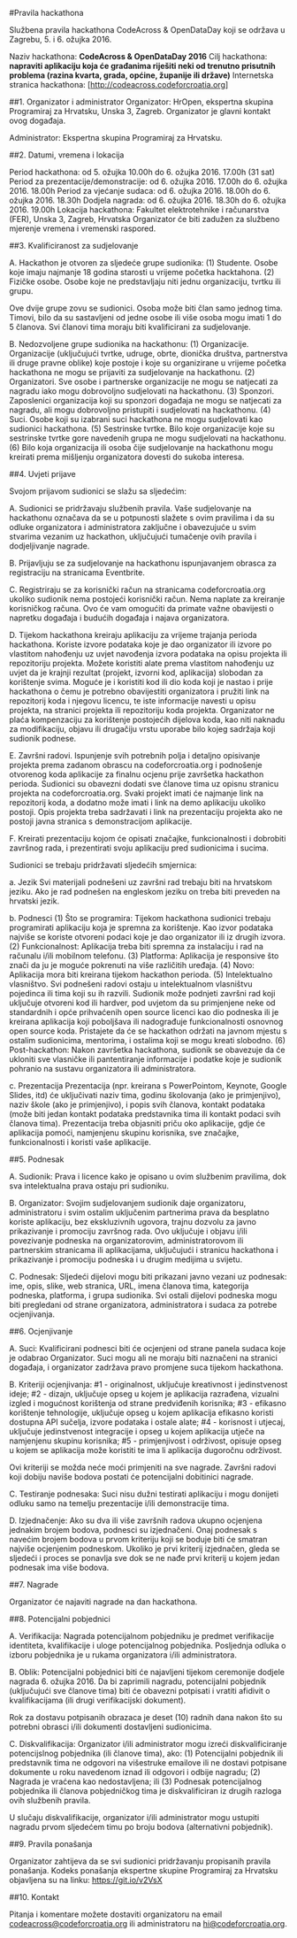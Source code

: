 #Pravila hackathona

Službena pravila hackathona CodeAcross & OpenDataDay koji se održava u Zagrebu, 5. i 6. ožujka 2016.

Naziv hackathona: **CodeAcross & OpenDataDay 2016**
Cilj hackathona: **napraviti aplikaciju koja će građanima riješiti neki od trenutno prisutnih problema (razina kvarta, grada, općine, županije ili države)**
Internetska stranica hackathona: [http://codeacross.codeforcroatia.org]

##1. Organizator i administrator
Organizator: HrOpen, ekspertna skupina Programiraj za Hrvatsku, Unska 3, Zagreb. Organizator je glavni kontakt ovog događaja.

Administrator: Ekspertna skupina Programiraj za Hrvatsku.

##2. Datumi, vremena i lokacija

Period hackathona: od 5. ožujka 10.00h do 6. ožujka 2016. 17.00h (31 sat)
Period za prezentacije/demonstracije: od 6. ožujka 2016. 17.00h do 6. ožujka 2016. 18.00h
Period za vjećanje sudaca: od 6. ožujka 2016. 18.00h do 6. ožujka 2016. 18.30h
Dodjela nagrada: od 6. ožujka 2016. 18.30h do 6. ožujka 2016. 19.00h
Lokacija hackathona: Fakultet elektrotehnike i računarstva (FER), Unska 3, Zagreb, Hrvatska
Organizator će biti zadužen za službeno mjerenje vremena i vremenski raspored.

##3. Kvalificiranost za sudjelovanje

A. Hackathon je otvoren za sljedeće grupe sudionika:
(1) Studente. Osobe koje imaju najmanje 18 godina starosti u vrijeme početka hacktahona.
(2) Fizičke osobe. Osobe koje ne predstavljaju niti jednu organizaciju, tvrtku ili grupu.

Ove dvije grupe zovu se sudionici.
Osoba može biti član samo jednog tima. Timovi, bilo da su sastavljeni od jedne osobe ili više osoba mogu imati 1 do 5 članova. Svi članovi tima moraju biti kvalificirani za sudjelovanje.

B. Nedozvoljene grupe sudionika na hackathonu:
(1) Organizacije. Organizacije (uključujući tvrtke, udruge, obrte, dionička društva, partnerstva ili druge pravne oblike) koje postoje i koje su organizirane u vrijeme početka hackathona ne mogu se prijaviti za sudjelovanje na hackathonu. 
(2) Organizatori. Sve osobe i partnerske organizacije ne mogu se natjecati za nagradu iako mogu dobrovoljno sudjelovati na hackathonu.
(3) Sponzori. Zaposlenici organizacija koji su sponzori događaja ne mogu se natjecati za nagradu, ali mogu dobrovoljno pristupiti i sudjelovati na hackathonu.
(4) Suci. Osobe koji su izabrani suci hackathona ne mogu sudjelovati kao sudionici hackathona.
(5) Sestrinske tvrtke. Bilo koje organizacije koje su sestrinske tvrtke gore navedenih grupa ne mogu sudjelovati na hackathonu.
(6) Bilo koja organizacija ili osoba čije sudjelovanje na hackathonu mogu kreirati prema mišljenju organizatora dovesti do sukoba interesa.

##4. Uvjeti prijave

Svojom prijavom sudionici se slažu sa sljedećim:

A. Sudionici se pridržavaju službenih pravila. Vaše sudjelovanje na hackathonu označava da se u potpunosti slažete s ovim pravilima i da su odluke organizatora i administratora zaključne i obavezujuće u svim stvarima vezanim uz hackathon, uključujući tumačenje ovih pravila i dodjeljivanje nagrade.

B. Prijavljuju se za sudjelovanje na hackathonu ispunjavanjem obrasca za registraciju na stranicama Eventbrite.

C. Registriraju se za korisnički račun na stranicama codeforcroatia.org ukoliko sudionik nema postojeći korisnički račun. Nema naplate za kreiranje korisničkog računa. Ovo će vam omogućiti da primate važne obavijesti o napretku događaja i budućih događaja i najava organizatora.

D. Tijekom hackathona kreiraju aplikaciju za vrijeme trajanja perioda hackathona. Koriste izvore podataka koje je dao organizator ili izvore po vlastitom nahođenju uz uvjet navođenja izvora podataka na opisu projekta ili repozitoriju projekta. Možete koristiti alate prema vlastitom nahođenju uz uvjet da je krajnji rezultat (projekt, izvorni kod, aplikacija) slobodan za korištenje svima. Moguće je i koristiti kod ili dio koda koji je nastao i prije hackathona o čemu je potrebno obavijestiti organizatora i pružiti link na repozitorij koda i njegovu licencu, te iste informacije navesti u opisu projekta, na stranici projekta ili repozitoriju koda projekta. Organizator ne plaća kompenzaciju za korištenje postojećih dijelova koda, kao niti naknadu za modifikaciju, objavu ili drugačiju vrstu uporabe bilo kojeg sadržaja koji sudionik podnese.

E. Završni radovi. Ispunjenje svih potrebnih polja i detaljno opisivanje projekta prema zadanom obrascu na codeforcroatia.org i podnošenje otvorenog koda aplikacije za finalnu ocjenu prije završetka hackathon perioda. Sudionici su obavezni dodati sve članove tima uz opisnu stranicu projekta na codeforcroatia.org. Svaki projekt imati će najmanje link na repozitorij koda, a dodatno može imati i link na demo aplikaciju ukoliko postoji. Opis projekta treba sadržavati i link na prezentaciju projekta ako ne postoji javna stranica s demonstracijom aplikacije.

F. Kreirati prezentaciju kojom će opisati značajke, funkcionalnosti i dobrobiti završnog rada, i prezentirati svoju aplikaciju pred sudionicima i sucima. 

Sudionici se trebaju pridržavati sljedećih smjernica:

a. Jezik
Svi materijali podnešeni uz završni rad trebaju biti na hrvatskom jeziku. Ako je rad podnešen na engleskom jeziku on treba biti preveden na hrvatski jezik.

b. Podnesci
(1) Što se programira: Tijekom hackathona sudionici trebaju programirati aplikaciju koja je spremna za korištenje. Kao izvor podataka najviše se koriste otvoreni podaci koje je dao organizator ili iz drugih izvora.
(2) Funkcionalnost: Aplikacija treba biti spremna za instalaciju i rad na računalu i/ili mobilnom telefonu.
(3) Platforma: Aplikacija je responsive što znači da ju je moguće pokrenuti na više različitih uređaja.
(4) Novo: Aplikacija mora biti kreirana tijekom hackathon perioda.
(5) Intelektualno vlasništvo. Svi podnešeni radovi ostaju u intelektualnom vlasništvu pojedinca ili tima koji su ih razvili.
Sudionik može podnjeti završni rad koji uključuje otvoreni kod ili hardver, pod uvjetom da su primjenjene neke od standardnih i opće prihvaćenih open source licenci kao dio podneska ili je kreirana aplikacija koji poboljšava ili nadograđuje funkcionalnosti osnovnog open source koda.
Pristajete da će se hackathon održati na javnom mjestu s ostalim sudionicima, mentorima, i ostalima koji se mogu kreati slobodno.
(6) Post-hackathon: Nakon završetka hackathona, sudionik se obavezuje da će ukloniti sve vlasničke ili pantentiranje informacije i podatke koje je sudionik pohranio na sustavu organizatora ili administratora.

c. Prezentacija
Prezentacija (npr. kreirana s PowerPointom, Keynote, Google Slides, itd) će uključivati naziv tima, godinu školovanja (ako je primjenjivo), naziv škole (ako je primjenjivo), i popis svih članova, kontakt podataka (može biti jedan kontakt podataka predstavnika tima ili kontakt podaci svih članova tima). Prezentacija treba objasniti priču oko aplikacije, gdje će aplikacija pomoći, namjenjenu skupinu korisnika, sve značajke, funkcionalnosti i koristi vaše aplikacije.

##5. Podnesak

A. Sudionik: Prava i licence kako je opisano u ovim službenim pravilima, dok sva intelektualna prava ostaju pri sudioniku.

B. Organizator: Svojim sudjelovanjem sudionik daje organizatoru, administratoru i svim ostalim uključenim partnerima prava da besplatno koriste aplikaciju, bez ekskluzivnih ugovora, trajnu dozvolu za javno prikazivanje i promociju završnog rada. Ovo uključuje i objavu i/ili povezivanje podneska na organizatorovim, administratorovom ili partnerskim stranicama ili aplikacijama, uključujući i stranicu hackathona i prikazivanje i promociju podneska i u drugim medijima u svijetu.

C. Podnesak: Sljedeći dijelovi mogu biti prikazani javno vezani uz podnesak: ime, opis, slike, web stranica, URL, imena članova tima, kategorija podneska, platforma, i grupa sudionika. Svi ostali dijelovi podneska mogu biti pregledani od strane organizatora, administratora i sudaca za potrebe ocjenjivanja.

##6. Ocjenjivanje

A. Suci: Kvalificirani podnesci biti će ocjenjeni od strane panela sudaca koje je odabrao Organizator. Suci mogu ali ne moraju biti naznačeni na stranici događaja, i organizator zadržava pravo promjene suca tijekom hackathona.

B. Kriteriji ocjenjivanja:
#1 - originalnost, uključuje kreativnost i jedinstvenost ideje;
#2 - dizajn, uključuje opseg u kojem je aplikacija razrađena, vizualni izgled i mogućnost korištenja od strane predviđenih korisnika;
#3 - efikasno korištenje tehnologije, uključuje opseg u kojem aplikacija efikasno koristi dostupna API sučelja, izvore podataka i ostale alate;
#4 - korisnost i utjecaj, uključuje jedinstvenost integracije i opseg u kojem aplikacija utječe na namjenjenu skupinu korisnika;
#5 - primjenjivost i održivost, opisuje opseg u kojem se aplikacija može koristiti te ima li aplikacija dugoročnu održivost.

Ovi kriteriji se možda neće moći primjeniti na sve nagrade. Završni radovi koji dobiju naviše bodova postati će potencijalni dobitinici nagrade.

C. Testiranje podnesaka: Suci nisu dužni testirati aplikaciju i mogu donijeti odluku samo na temelju prezentacije i/ili demonstracije tima.

D. Izjednačenje: Ako su dva ili više završnih radova ukupno ocjenjena jednakim brojem bodova, podnesci su izjednačeni. Onaj podnesak s navećim brojem bodova u prvom kriteriju koji se boduje biti će smatran najviše ocjenjenim podneskom. Ukoliko je prvi kriterij izjednačen, gleda se sljedeći i proces se ponavlja sve dok se ne nađe prvi kriterij u kojem jedan podnesak ima više bodova.

##7. Nagrade

Organizator će najaviti nagrade na dan hackathona.

##8. Potencijalni pobjednici

A. Verifikacija: Nagrada potencijalnom pobjedniku je predmet verifikacije identiteta, kvalifikacije i uloge potencijalnog pobjednika. Posljednja odluka o izboru pobjednika je u rukama organizatora i/ili administratora.

B. Oblik: Potencijalni pobjednici biti će najavljeni tijekom ceremonije dodjele nagrada 6. ožujka 2016. Da bi zaprimili nagradu, potencijalni pobjednik (uključujući sve članove tima) biti će obavezni potpisati i vratiti afidivit o kvalifikacijama (ili drugi verifikacijski dokument).

Rok za dostavu potpisanih obrazaca je deset (10) radnih dana nakon što su potrebni obrasci i/ili dokumenti dostavljeni sudionicima.

C. Diskvalifikacija: Organizator i/ili administrator mogu izreći diskvalificiranje potencijslnog pobjednika (ili članove tima), ako:
(1) Potencijalni pobjednik ili predstavnik tima ne odgovori na višestruke emailove ili ne dostavi potpisane dokumente u roku navedenom iznad ili odgovori i odbije nagradu;
(2) Nagrada je vraćena kao nedostavljena; ili 
(3) Podnesak potencijalnog pobjednika ili članova pobjedničkog tima je diskvalificiran iz drugih razloga ovih službenih pravila.

U slučaju diskvalifikacije, organizator i/ili administrator mogu ustupiti nagradu prvom sljedećem timu po broju bodova (alternativni pobjednik).

##9. Pravila ponašanja

Organizator zahtijeva da se svi sudionici pridržavanju propisanih pravila ponašanja.
Kodeks ponašanja ekspertne skupine Programiraj za Hrvatsku objavljena su na linku:
https://git.io/v2VsX 

##10. Kontakt

Pitanja i komentare možete dostaviti organizatoru na email codeacross@codeforcroatia.org ili administratoru na hi@codeforcroatia.org.
